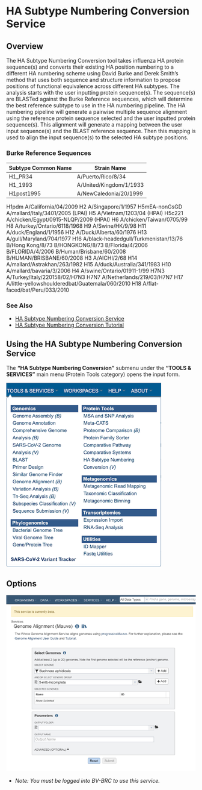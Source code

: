 # HA Subtype Numbering Conversion Service

## Overview

The HA Subtype Numbering Conversion tool takes influenza HA protein sequence(s) and converts their existing HA position numbering to a different HA numbering scheme using David Burke and Derek Smith’s method that uses both sequence and structure information to propose positions of functional equivalence across different HA subtypes. The analysis starts with the user inputting protein sequence(s). The sequence(s) are BLASTed against the Burke Reference sequences, which will determine the best reference subtype to use in the HA numbering pipeline. The HA numbering pipeline will generate a pairwise multiple sequence alignment using the reference protein sequence selected and the user inputted protein sequence(s). This alignment will generate a mapping between the user input sequence(s) and the BLAST reference sequence. Then this mapping is used to align the input sequence(s) to the selected HA subtype positions.

### Burke Reference Sequences

| Subtype Common Name | Strain Name        |
| ------------------- | ------------------ |
| H1_PR34             | A/Puerto/Rico/8/34 |
| H1_1993             | A/United/Kingdom/1/1933 |
| H1post1995          | A/NewCaledonia/20/1999 |
H1pdm	A/California/04/2009
H2	A/Singapore/1/1957
H5mEA-nonGsGD	A/mallard/Italy/3401/2005 (LPAI)
H5	A/Vietnam/1203/04 (HPAI)
H5c221	A/chicken/Egypt/0915-NLQP/2009 (HPAI)
H6	A/chicken/Taiwan/0705/99
H8	A/turkey/Ontario/6118/1968
H9	A/Swine/HK/9/98
H11	A/duck/England/1/1956
H12	A/Duck/Alberta/60/1976
H13	A/gull/Maryland/704/1977
H16	A/black-headedgull/Turkmenistan/13/76
B/Hong Kong/8/73	B/HONGKONG/8/73
B/Florida/4/2006	B/FLORIDA/4/2006
B/Human/Brisbane/60/2008	B/HUMAN/BRISBANE/60/2008
H3	A/AICHI/2/68
H14	A/mallard/Astrakhan/263/1982
H15	A/duck/Australia/341/1983
H10	A/mallard/bavaria/3/2006
H4	A/swine/Ontario/01911-1/99
H7N3	A/Turkey/Italy/220158/02/H7N3
H7N7	A/Netherlands/219/03/H7N7
H17	A/little-yellowshoulderedbat/Guatemala/060/2010
H18	A/flat-faced/bat/Peru/033/2010








### See Also
  * [HA Subtype Numbering Conversion Service](https://www.bv-brc.org/app/HASubtypeNumberingConversion)
  * [HA Subtype Numbering Conversion Tutorial](../../tutorial/ha_numbering/ha_numbering.html)

  ## Using the HA Subtype Numbering Conversion Service
  The **“HA Subtype Numbering Conversion”** submenu under the **“TOOLS & SERVICES”** main menu (Protein Tools category) opens the input form.

![HA Subtype Numbering Conversion Menu](../images/bv_services_menu.png)


## Options

![Genome Alignment Submission Form](../images/genome_alignment_input_form.png)






  * *Note: You must be logged into BV-BRC to use this service.*
